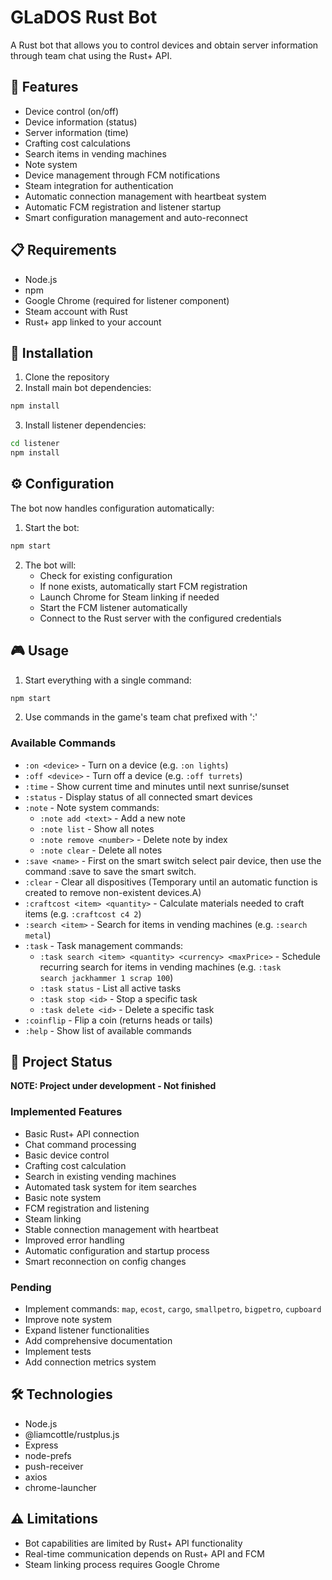 # GLaDOS Rust Bot

A Rust bot that allows you to control devices and obtain server information through team chat using the Rust+ API.

## 🚀 Features

- Device control (on/off)
- Device information (status)
- Server information (time)
- Crafting cost calculations
- Search items in vending machines
- Note system
- Device management through FCM notifications
- Steam integration for authentication
- Automatic connection management with heartbeat system
- Automatic FCM registration and listener startup
- Smart configuration management and auto-reconnect

## 📋 Requirements

- Node.js
- npm
- Google Chrome (required for listener component)
- Steam account with Rust
- Rust+ app linked to your account

## 🔧 Installation

1. Clone the repository
2. Install main bot dependencies:
```bash
npm install
```
3. Install listener dependencies:
```bash
cd listener
npm install
```

## ⚙️ Configuration

The bot now handles configuration automatically:

1. Start the bot:
```bash
npm start
```

2. The bot will:
   - Check for existing configuration
   - If none exists, automatically start FCM registration
   - Launch Chrome for Steam linking if needed
   - Start the FCM listener automatically
   - Connect to the Rust server with the configured credentials

## 🎮 Usage

1. Start everything with a single command:
```bash
npm start
```

2. Use commands in the game's team chat prefixed with ':' 

### Available Commands

- `:on <device>` - Turn on a device (e.g. `:on lights`)
- `:off <device>` - Turn off a device (e.g. `:off turrets`)
- `:time` - Show current time and minutes until next sunrise/sunset
- `:status` - Display status of all connected smart devices
- `:note` - Note system commands:
  - `:note add <text>` - Add a new note
  - `:note list` - Show all notes
  - `:note remove <number>` - Delete note by index
  - `:note clear` - Delete all notes
- `:save <name>` - First on the smart switch select pair device, then use the command :save <name> to save the smart switch.
- `:clear` - Clear all dispositives (Temporary until an automatic function is created to remove non-existent devices.A)
- `:craftcost <item> <quantity>` - Calculate materials needed to craft items (e.g. `:craftcost c4 2`)
- `:search <item>` - Search for items in vending machines (e.g. `:search metal`)
- `:task` - Task management commands:
  - `:task search <item> <quantity> <currency> <maxPrice>` - Schedule recurring search for items in vending machines (e.g. `:task     search jackhammer 1 scrap 100`)
  - `:task status` - List all active tasks
  - `:task stop <id>` - Stop a specific task
  - `:task delete <id>` - Delete a specific task
- `:coinflip` - Flip a coin (returns heads or tails)
- `:help` - Show list of available commands

## 🚧 Project Status

**NOTE: Project under development - Not finished**

### Implemented Features
- Basic Rust+ API connection
- Chat command processing
- Basic device control
- Crafting cost calculation
- Search in existing vending machines
- Automated task system for item searches
- Basic note system
- FCM registration and listening
- Steam linking
- Stable connection management with heartbeat
- Improved error handling
- Automatic configuration and startup process
- Smart reconnection on config changes

### Pending
- Implement commands: `map`, `ecost`, `cargo`, `smallpetro`, `bigpetro`, `cupboard`
- Improve note system
- Expand listener functionalities
- Add comprehensive documentation
- Implement tests
- Add connection metrics system

## 🛠️ Technologies

- Node.js
- @liamcottle/rustplus.js
- Express
- node-prefs
- push-receiver
- axios
- chrome-launcher

## ⚠️ Limitations

- Bot capabilities are limited by Rust+ API functionality
- Real-time communication depends on Rust+ API and FCM
- Steam linking process requires Google Chrome
